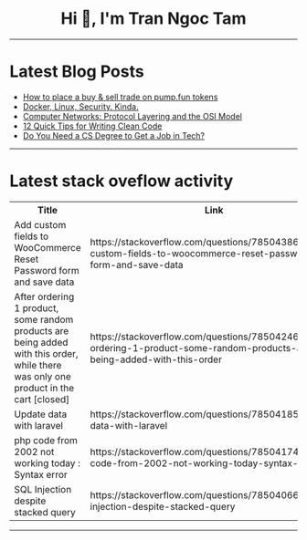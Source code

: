 <h1 align="center">Hi 👋, I'm Tran Ngoc Tam</h1>

---

# Latest Blog Posts 
<!-- BLOG-POST-LIST:START -->
- [How to place a buy &amp; sell trade on pump.fun tokens](https://dev.to/voren_tai_24467d3051ef996/how-to-place-a-buy-sell-trade-on-pumpfun-tokens-1dlf)
- [Docker, Linux, Security. Kinda.](https://dev.to/terminaldweller/docker-linux-security-kinda-2l1f)
- [Computer Networks: Protocol Layering and the OSI Model](https://dev.to/shoki/computer-networks-protocol-layering-and-the-osi-model-256f)
- [12 Quick Tips for Writing Clean Code](https://dev.to/zacharylee/12-quick-tips-for-writing-clean-code-34bm)
- [Do You Need a CS Degree to Get a Job in Tech?](https://dev.to/thekarlesi/do-you-need-a-cs-degree-to-get-a-job-in-tech-jf2)
<!-- BLOG-POST-LIST:END -->

---

# Latest stack oveflow activity
<table>
  <tr><th>Title</th><th>Link</th></tr>
  <!-- STACKOVERFLOW:START --><tr><td>Add custom fields to WooCommerce Reset Password form and save data</td><td>https://stackoverflow.com/questions/78504386/add-custom-fields-to-woocommerce-reset-password-form-and-save-data</td></tr><tr><td>After ordering 1 product, some random products are being added with this order, while there was only one product in the cart [closed]</td><td>https://stackoverflow.com/questions/78504246/after-ordering-1-product-some-random-products-are-being-added-with-this-order</td></tr><tr><td>Update data with laravel</td><td>https://stackoverflow.com/questions/78504185/update-data-with-laravel</td></tr><tr><td>php code from 2002 not working today : Syntax error</td><td>https://stackoverflow.com/questions/78504174/php-code-from-2002-not-working-today-syntax-error</td></tr><tr><td>SQL Injection despite stacked query</td><td>https://stackoverflow.com/questions/78504066/sql-injection-despite-stacked-query</td></tr><!-- STACKOVERFLOW:END -->
</table>

---



